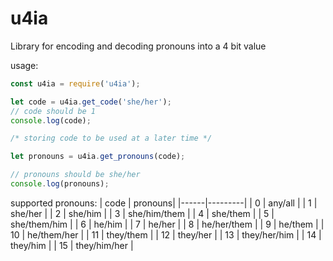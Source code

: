 
# u4ia

Library for encoding and decoding pronouns into a 4 bit value

usage:
```js
const u4ia = require('u4ia');

let code = u4ia.get_code('she/her');
// code should be 1
console.log(code);

/* storing code to be used at a later time */

let pronouns = u4ia.get_pronouns(code);

// pronouns should be she/her
console.log(pronouns);
```

supported pronouns:
| code | pronouns|
|------|---------|
| 0    | any/all  |
| 1    | she/her |
| 2    | she/him |
| 3    | she/him/them |
| 4    | she/them |
| 5    | she/them/him |
| 6    | he/him |
| 7    | he/her |
| 8    | he/her/them |
| 9    | he/them |
| 10   | he/them/her |
| 11   | they/them |
| 12   | they/her |
| 13   | they/her/him |
| 14   | they/him |
| 15   | they/him/her |
